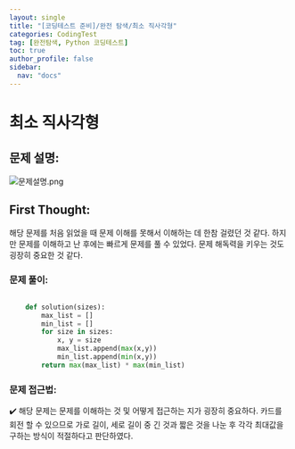 ```yaml
---
layout: single
title: "[코딩테스트 준비]/완전 탐색/최소 직사각형"
categories: CodingTest
tag: [완전탐색, Python 코딩테스트]
toc: true
author_profile: false
sidebar:
  nav: "docs"
---
```


# 최소 직사각형

## 문제 설명:

![문제설명.png]({{site.url}}/images/2023-07-26-codingTest-최소직사각형/문제설명.png)

## First Thought:

해당 문제를 처음 읽었을 때 문제 이해를 못해서 이해하는 데 한참 걸렸던 것 같다. 하지만 문제를 이해하고 난 후에는 빠르게 문제를 풀 수 있었다. 문제 해독력을 키우는 것도 굉장히 중요한 것 같다.

### 문제 풀이:

```python

    def solution(sizes):
        max_list = []
        min_list = []
        for size in sizes:
            x, y = size
            max_list.append(max(x,y))
            min_list.append(min(x,y))
        return max(max_list) * max(min_list)
```

### 문제 접근법:

✔️ 해당 문제는 문제를 이해하는 것 및 어떻게 접근하는 지가 굉장히 중요하다. 카드를 회전 할 수 있으므로 가로 길이, 세로 길이 중 긴 것과 짧은 것을 나눈 후 각각 최대값을 구하는 방식이 적절하다고 판단하였다.
